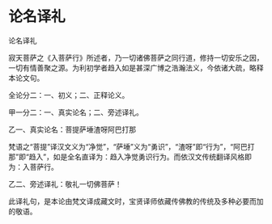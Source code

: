 # 论名译礼

论名译礼

寂天菩萨之《入菩萨行》所述者，乃一切诸佛菩萨之同行道，修持一切安乐之因，一切有情善聚之源。为利初学者趋入如是甚深广博之浩瀚法义，今依诸大疏，略释本论文句。

全论分二：一、初义；二、正释论义。

甲一分二：一、真实论名；二、旁述译礼。

乙一、真实论名：菩提萨埵渣呀阿巴打那

梵语之“菩提”译汉文义为“净觉”，“萨埵”义为“勇识”，“渣呀”即“行为”，“阿巴打那”即“趋入”，如是全名直译为：趋入净觉勇识行为。而依汉文传统翻译风格即为：入菩萨行。

乙二、旁述译礼：敬礼一切佛菩萨！

此译礼句，是本论由梵文译成藏文时，宝贤译师依藏传佛教的传统及多种必要而加的敬语。

